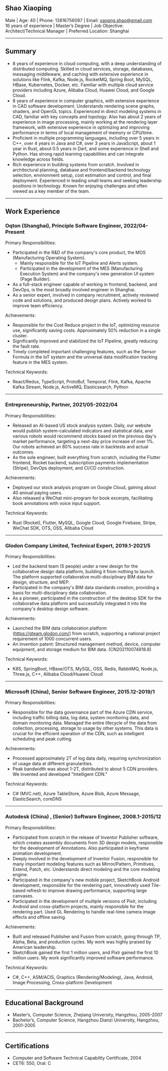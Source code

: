 ## Shao Xiaoping
Male | Age: 40 | Phone: 13816756087 | Email: xaopng.shao@gmail.com  
16 years of experience | Master’s Degree | Job Objective: Architect/Technical Manager | Preferred Location: Shanghai

---

## Summary
- 8 years of experience in cloud computing, with a deep understanding of distributed computing. Skilled in cloud services, storage, databases, messaging middleware, and caching with extensive experience in solutions like Flink, Kafka, Node.js, RocketMQ, Spring Boot, MySQL, HBase, Kubernetes, Docker, etc. Familiar with multiple cloud service providers including Azure, Alibaba Cloud, Huawei Cloud, and Google Cloud.
- 8 years of experience in computer graphics, with extensive experience in CAD software development. Understands rendering scene graphs, shaders, and OpenGL topics. Experienced in direct modeling systems in CAD, familiar with key concepts and topology. Also has about 2 years of experience in image processing, mainly working at the rendering layer framework, with extensive experience in optimizing and improving performance in terms of local management of memory or CPU/time.
- Proficient in multiple programming languages, including over 5 years in C++, over 4 years in Java and C#, over 3 years in JavaScript, about 1 year in Rust, about 0.5 years in Dart, and some experience in Shell and Python. Has strong rapid learning capabilities and can integrate knowledge across fields.
- Rich experience in building systems from scratch. Involved in architectural planning, database and frontend/backend technology selection, environment setup, cost estimation and control, and final deployment. Experienced in leading small teams and seeking leadership positions in technology. Known for enjoying challenges and often viewed as a key member of the team.

---

## Work Experience 
### Oqton (Shanghai), Principle Software Engineer, 2022/04-Present
Primary Responsibilities:
- Participated in the R&D of the company's core product, the MOS (Manufacturing Operating System).
  - Mainly responsible for the IoT Pipeline and Alerts system.
  - Participated in the development of the MES (Manufacturing Execution System) and the company's new generation UI system (Page Builder).
- As a full-stack engineer capable of working in frontend, backend, and DevOps, is the most broadly involved engineer in Shanghai.
- As a senior expert, involved in company recruitment, actively reviewed code and solutions, and produced design plans. Actively worked to improve team efficiency.

Achievements:
- Responsible for the Cost Reduce project in the IoT, optimizing resource use, significantly saving costs. Approximately 50% reduction in a single cluster.
- Significantly improved and stabilized the IoT Pipeline, greatly reducing the fault rate.
- Timely completed important challenging features, such as the Sensor Formula in the IoT system and the universal data modification tracking feature in the MES system.

Technical Keywords:
- React/Redux, TypeScript, ProtoBuf, Temporal, Flink, Kafka, Apache Kafka Stream, Node.js, ActiveMQ, Elasticsearch, Python

---
### Entrepreneurship, Partner, 2021/05-2022/04
Primary Responsibilities:
- Released an AI-based US stock analysis system. Daily, our website would publish system-calculated indicators and statistical data, and various robots would recommend stocks based on the previous day's market performance, targeting a next-day price increase of over 1%. Our robots achieved an 80% success rate in backtests and actual outcomes.
- As the sole engineer, built everything from scratch, including the Flutter frontend, Rocket backend, subscription payments implementation (Stripe), DevOps deployment, and CI/CD construction.

Achievements:
- Deployed our stock analysis program on Google Cloud, gaining about 40 annual paying users.
- Also released a WeChat mini-program for book excerpts, facilitating book annotations with voice input support.

Technical Keywords:
- Rust (Rocket), Flutter, MySQL, Google Cloud, Google Firebase, Stripe, WeChat SDK, OTS, OSS, Alibaba Cloud

---
### Glodon Company Limited, Technical Expert, 2019.1-2021/5
Primary Responsibilities:
- Led the backend team (5 people) under a new design for the collaborative design data platform, building it from nothing to launch. The platform supported collaborative multi-disciplinary BIM data for design, structure, and MEP.
- Participated in the company's BIM data standards creation, providing a basis for multi-disciplinary data collaboration.
- As a pioneer, participated in the construction of the desktop SDK for the collaborative data platform and successfully integrated it into the company's desktop design software.

Achievements:
- Launched the BIM data collaboration platform (https://gteam.glodon.com/) from scratch, supporting a national project requirement of 1000 concurrent users.
- An invention patent: Structured management method, device, computer equipment, and storage medium for BIM data. (CN202110074818.8)

Technical Keywords:
- K8S, SpringBoot, HBase/OTS, MySQL, OSS, Redis, RabbitMQ, Node.js, Three.js, C++, Alibaba Cloud/Huawei Cloud

---
### Microsoft (China), Senior Software Engineer, 2015.12-2019/1
Primary Responsibilities:
- Responsible for the data governance part of the Azure CDN service, including traffic billing data, log data, system monitoring data, and domain monitoring data. Managed the entire lifecycle of the data from collection, processing, storage to usage by other systems. This data is crucial for the efficient operation of the CDN, such as intelligent scheduling and peak cutting.

Achievements:
- Processed approximately 2T of log data daily, requiring synchronization of usage data at different granularities.
- Peak bandwidth was about 1-2T, distributed to about 5 CDN providers. We invented and developed "Intelligent CDN."

Technical Keywords:
- C# (MVC.net), Azure TableStore, Azure Blob, Azure Message, ElasticSearch, coreDNS

---
### Autodesk (China) , (Senior) Software Engineer, 2008.1-2015/12
Primary Responsibilities:
- Participated from scratch in the release of Inventor Publisher software, which creates assembly documents from 3D design models, responsible for the development of Annotations. Also participated in keyframe animation development.
- Deeply involved in the development of Inventor Fusion, responsible for many important modeling features such as Mirror/Pattern, Primitives, Extend, Patch, etc. Understands direct modeling and the core modeling engine.
- Participated in the company's new mobile project, SketchBook Android development, responsible for the rendering part, innovatively used Tile-based refresh to improve drawing performance, supporting large canvases.
- Participated in the development of multiple versions of Pixlr, including Android and cross-platform projects, mainly responsible for the rendering part. Used GL Rendering to handle real-time camera image effects and offline saving.

Achievements:
- Built and released Publisher and Fusion from scratch, going through TP, Alpha, Beta, and production cycles. My work was highly praised by American leadership.
- SketchBook gained the first 1 million users, and Pixlr gained the first 10 million users. My work significantly improved software performance.

Technical Keywords:
- C#, C++, ASM/ACIS, Graphics (Rendering/Modeling), Java, Android, Image Processing, Cross-platform Development

---

## Educational Background
- Master’s, Computer Science, Zhejiang University, Hangzhou, 2005-2007
- Bachelor’s, Computer Science, Hangzhou Dianzi University, Hangzhou, 2001-2005

---

## Certifications
- Computer and Software Technical Capability Certificate, 2004
- CET6: 550, Oral: C
